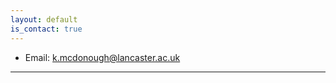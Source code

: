 ```yaml
---
layout: default
is_contact: true
---
```


* Email: [k.mcdonough@lancaster.ac.uk](mailto:k.mcdonough@lancaster.ac.uk)

---

